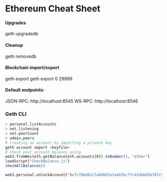 Ethereum Cheat Sheet
====================


#### Upgrades
geth upgradedb

#### Cleanup
geth removedb


#### Blockchain import/export
geth export <filename>
geth export <filename> 0 29999

#### Default endpoints:
JSON-RPC: http://localhost:8545
WS-RPC: http://localhost:8546

### Geth CLI

```bash
> personal.listAccounts
> net.listening
> net.peerCount
> admin.peers
# Creating an account by importing a private key
geth account import <keyfile>
# Check your account balance using 
web3.fromWei(eth.getBalance(eth.accounts[0]).toNumber(), "ether")
loadScript("CheckBalance.js")
checkAllBalances()

web3.personal.unlockAccount("0x7c70bd61c7a6d683a1ad43bcffc42db6d5b787c9", "sumodemo", 1000);
```
